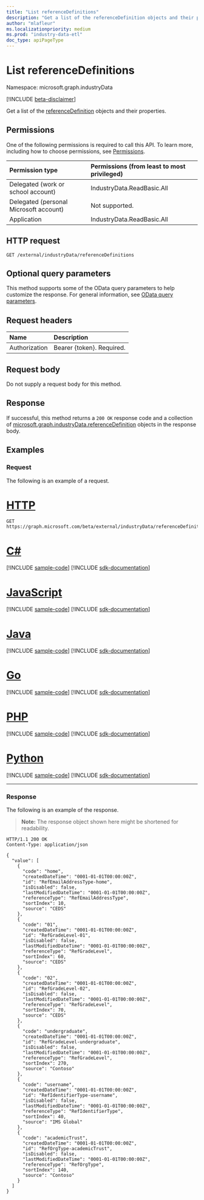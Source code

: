 ```yaml
---
title: "List referenceDefinitions"
description: "Get a list of the referenceDefinition objects and their properties."
author: "mlafleur"
ms.localizationpriority: medium
ms.prod: "industry-data-etl"
doc_type: apiPageType
---
```


# List referenceDefinitions

Namespace: microsoft.graph.industryData

[!INCLUDE [beta-disclaimer](../../includes/beta-disclaimer.md)]

Get a list of the [referenceDefinition](../resources/industrydata-referencedefinition.md) objects and their properties.

## Permissions

One of the following permissions is required to call this API. To learn more, including how to choose permissions, see [Permissions](/graph/permissions-reference).

| Permission type                        | Permissions (from least to most privileged) |
| :------------------------------------- | :------------------------------------------ |
| Delegated (work or school account)     | IndustryData.ReadBasic.All                  |
| Delegated (personal Microsoft account) | Not supported.                              |
| Application                            | IndustryData.ReadBasic.All                  |

## HTTP request

<!-- {
  "blockType": "ignored"
}
-->

```http
GET /external/industryData/referenceDefinitions
```

## Optional query parameters

This method supports some of the OData query parameters to help customize the response. For general information, see [OData query parameters](/graph/query-parameters).

## Request headers

| Name          | Description               |
| :------------ | :------------------------ |
| Authorization | Bearer {token}. Required. |

## Request body

Do not supply a request body for this method.

## Response

If successful, this method returns a `200 OK` response code and a collection of [microsoft.graph.industryData.referenceDefinition](../resources/industrydata-referencedefinition.md) objects in the response body.

## Examples

### Request

The following is an example of a request.

# [HTTP](#tab/http)
<!-- {
  "blockType": "request",
  "name": "list_referencedefinition"
}
-->

```msgraph-interactive
GET https://graph.microsoft.com/beta/external/industryData/referenceDefinitions
```

# [C#](#tab/csharp)
[!INCLUDE [sample-code](../includes/snippets/csharp/list-referencedefinition-csharp-snippets.md)]
[!INCLUDE [sdk-documentation](../includes/snippets/snippets-sdk-documentation-link.md)]

# [JavaScript](#tab/javascript)
[!INCLUDE [sample-code](../includes/snippets/javascript/list-referencedefinition-javascript-snippets.md)]
[!INCLUDE [sdk-documentation](../includes/snippets/snippets-sdk-documentation-link.md)]

# [Java](#tab/java)
[!INCLUDE [sample-code](../includes/snippets/java/list-referencedefinition-java-snippets.md)]
[!INCLUDE [sdk-documentation](../includes/snippets/snippets-sdk-documentation-link.md)]

# [Go](#tab/go)
[!INCLUDE [sample-code](../includes/snippets/go/list-referencedefinition-go-snippets.md)]
[!INCLUDE [sdk-documentation](../includes/snippets/snippets-sdk-documentation-link.md)]

# [PHP](#tab/php)
[!INCLUDE [sample-code](../includes/snippets/php/list-referencedefinition-php-snippets.md)]
[!INCLUDE [sdk-documentation](../includes/snippets/snippets-sdk-documentation-link.md)]

# [Python](#tab/python)
[!INCLUDE [sample-code](../includes/snippets/python/list-referencedefinition-python-snippets.md)]
[!INCLUDE [sdk-documentation](../includes/snippets/snippets-sdk-documentation-link.md)]

---

### Response

The following is an example of the response.

> **Note:** The response object shown here might be shortened for readability.

<!-- {
  "blockType": "response",
  "truncated": true,
  "@odata.type": "Collection(microsoft.graph.industryData.referenceDefinition)"
}
-->

```http
HTTP/1.1 200 OK
Content-Type: application/json

{
  "value": [
    {
      "code": "home",
      "createdDateTime": "0001-01-01T00:00:00Z",
      "id": "RefEmailAddressType-home",
      "isDisabled": false,
      "lastModifiedDateTime": "0001-01-01T00:00:00Z",
      "referenceType": "RefEmailAddressType",
      "sortIndex": 10,
      "source": "CEDS"
    },
    {
      "code": "01",
      "createdDateTime": "0001-01-01T00:00:00Z",
      "id": "RefGradeLevel-01",
      "isDisabled": false,
      "lastModifiedDateTime": "0001-01-01T00:00:00Z",
      "referenceType": "RefGradeLevel",
      "sortIndex": 60,
      "source": "CEDS"
    },
    {
      "code": "02",
      "createdDateTime": "0001-01-01T00:00:00Z",
      "id": "RefGradeLevel-02",
      "isDisabled": false,
      "lastModifiedDateTime": "0001-01-01T00:00:00Z",
      "referenceType": "RefGradeLevel",
      "sortIndex": 70,
      "source": "CEDS"
    },
    {
      "code": "undergraduate",
      "createdDateTime": "0001-01-01T00:00:00Z",
      "id": "RefGradeLevel-undergraduate",
      "isDisabled": false,
      "lastModifiedDateTime": "0001-01-01T00:00:00Z",
      "referenceType": "RefGradeLevel",
      "sortIndex": 270,
      "source": "Contoso"
    },
    {
      "code": "username",
      "createdDateTime": "0001-01-01T00:00:00Z",
      "id": "RefIdentifierType-username",
      "isDisabled": false,
      "lastModifiedDateTime": "0001-01-01T00:00:00Z",
      "referenceType": "RefIdentifierType",
      "sortIndex": 40,
      "source": "IMS Global"
    },
    {
      "code": "academicTrust",
      "createdDateTime": "0001-01-01T00:00:00Z",
      "id": "RefOrgType-academicTrust",
      "isDisabled": false,
      "lastModifiedDateTime": "0001-01-01T00:00:00Z",
      "referenceType": "RefOrgType",
      "sortIndex": 140,
      "source": "Contoso"
    }
  ]
}
```
